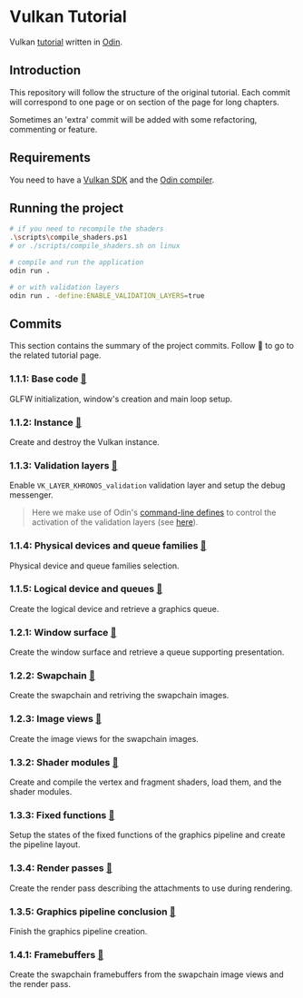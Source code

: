 # Vulkan Tutorial

Vulkan [tutorial][0] written in [Odin][1].

## Introduction

This repository will follow the structure of the original tutorial. Each commit will correspond to one page or on section of the page for long chapters.

Sometimes an 'extra' commit will be added with some refactoring, commenting or feature.

## Requirements

You need to have a [Vulkan SDK][2] and the [Odin compiler][3].

## Running the project

```sh
# if you need to recompile the shaders
.\scripts\compile_shaders.ps1
# or ./scripts/compile_shaders.sh on linux

# compile and run the application
odin run .

# or with validation layers
odin run . -define:ENABLE_VALIDATION_LAYERS=true
```

## Commits

This section contains the summary of the project commits. Follow :rabbit2: to go to the related tutorial page.

### 1.1.1: Base code [:rabbit2:](https://vulkan-tutorial.com/Drawing_a_triangle/Setup/Base_code)

GLFW initialization, window's creation and main loop setup.

### 1.1.2: Instance [:rabbit2:](https://vulkan-tutorial.com/Drawing_a_triangle/Setup/Instance)

Create and destroy the Vulkan instance.

### 1.1.3: Validation layers [:rabbit2:](https://vulkan-tutorial.com/Drawing_a_triangle/Setup/Validation_layers)

Enable `VK_LAYER_KHRONOS_validation` validation layer and setup the debug messenger.

> Here we make use of Odin's [command-line defines][4] to control the activation of the validation layers (see [here](#running-the-project)).

### 1.1.4: Physical devices and queue families [:rabbit2:](https://vulkan-tutorial.com/Drawing_a_triangle/Setup/Physical_devices_and_queue_families)

Physical device and queue families selection.

### 1.1.5: Logical device and queues [:rabbit2:](https://vulkan-tutorial.com/Drawing_a_triangle/Setup/Logical_device_and_queues)

Create the logical device and retrieve a graphics queue.

### 1.2.1: Window surface [:rabbit2:](https://vulkan-tutorial.com/Drawing_a_triangle/Presentation/Window_surface)

Create the window surface and retrieve a queue supporting presentation.

### 1.2.2: Swapchain [:rabbit2:](https://vulkan-tutorial.com/Drawing_a_triangle/Presentation/Swap_chain)

Create the swapchain and retriving the swapchain images.

### 1.2.3: Image views [:rabbit2:](https://vulkan-tutorial.com/Drawing_a_triangle/Presentation/Image_views)

Create the image views for the swapchain images.

### 1.3.2: Shader modules [:rabbit2:](https://vulkan-tutorial.com/Drawing_a_triangle/Graphics_pipeline_basics/Shader_modules)

Create and compile the vertex and fragment shaders, load them, and the shader modules.

### 1.3.3: Fixed functions [:rabbit2:](https://vulkan-tutorial.com/Drawing_a_triangle/Graphics_pipeline_basics/Fixed_functions)

Setup the states of the fixed functions of the graphics pipeline and create the pipeline layout.

### 1.3.4: Render passes [:rabbit2:](https://vulkan-tutorial.com/Drawing_a_triangle/Graphics_pipeline_basics/Render_passes)

Create the render pass describing the attachments to use during rendering.

### 1.3.5: Graphics pipeline conclusion [:rabbit2:](https://vulkan-tutorial.com/Drawing_a_triangle/Graphics_pipeline_basics/Conclusion)

Finish the graphics pipeline creation.

### 1.4.1: Framebuffers [:rabbit2:](https://vulkan-tutorial.com/Drawing_a_triangle/Drawing/Framebuffers)

Create the swapchain framebuffers from the swapchain image views and the render pass.



[0]: https://vulkan-tutorial.com/
[1]: https://odin-lang.org/
[2]: https://www.lunarg.com/vulkan-sdk/
[3]: https://odin-lang.org/docs/install/
[4]: https://odin-lang.org/docs/overview/#command-line-defines
